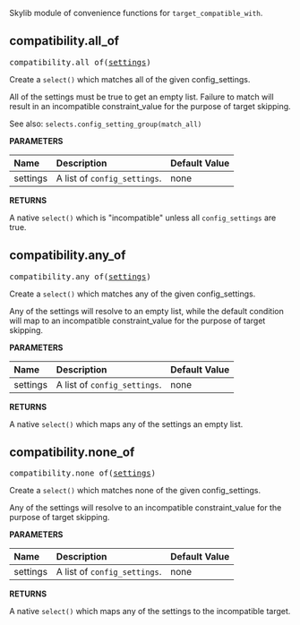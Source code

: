 <!-- Generated with Stardoc: http://skydoc.bazel.build -->

Skylib module of convenience functions for `target_compatible_with`.

<a id="#compatibility.all_of"></a>

## compatibility.all_of

<pre>
compatibility.all_of(<a href="#compatibility.all_of-settings">settings</a>)
</pre>

Create a `select()` which matches all of the given config_settings.

All of the settings must be true to get an empty list. Failure to match will result
in an incompatible constraint_value for the purpose of target skipping.

See also: `selects.config_setting_group(match_all)`


**PARAMETERS**


| Name  | Description | Default Value |
| :------------- | :------------- | :------------- |
| <a id="compatibility.all_of-settings"></a>settings |  A list of <code>config_settings</code>.   |  none |

**RETURNS**

A native `select()` which is "incompatible" unless all `config_settings` are true.


<a id="#compatibility.any_of"></a>

## compatibility.any_of

<pre>
compatibility.any_of(<a href="#compatibility.any_of-settings">settings</a>)
</pre>

Create a `select()` which matches any of the given config_settings.

Any of the settings will resolve to an empty list, while the default condition will map to
an incompatible constraint_value for the purpose of target skipping.


**PARAMETERS**


| Name  | Description | Default Value |
| :------------- | :------------- | :------------- |
| <a id="compatibility.any_of-settings"></a>settings |  A list of <code>config_settings</code>.   |  none |

**RETURNS**

A native `select()` which maps any of the settings an empty list.


<a id="#compatibility.none_of"></a>

## compatibility.none_of

<pre>
compatibility.none_of(<a href="#compatibility.none_of-settings">settings</a>)
</pre>

Create a `select()` which matches none of the given config_settings.

Any of the settings will resolve to an incompatible constraint_value for the
purpose of target skipping.


**PARAMETERS**


| Name  | Description | Default Value |
| :------------- | :------------- | :------------- |
| <a id="compatibility.none_of-settings"></a>settings |  A list of <code>config_settings</code>.   |  none |

**RETURNS**

A native `select()` which maps any of the settings to the incompatible target.


